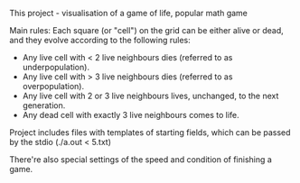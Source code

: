 This project - visualisation of a game of life, popular math game

Main rules:
Each square (or "cell") on the grid can be either alive or dead, and they evolve according to the following rules:

- Any live cell with < 2 live neighbours dies (referred to as underpopulation).
- Any live cell with > 3 live neighbours dies (referred to as overpopulation).
- Any live cell with 2 or 3 live neighbours lives, unchanged, to the next generation.
- Any dead cell with exactly 3 live neighbours comes to life.

Project includes files with templates of starting fields, which can be passed by the stdio (./a.out < 5.txt)

There're also special settings of the speed and condition of finishing a game.